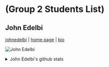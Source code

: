 # (Group 2 Students List)

<!-- describe your project -->

<!-- Students list start here -->

## John Edelbi

[johnedelbi](https://github.com/johnedelbi) \|
[home page](https://johnedelbi.github.io) \| [bio](./students-bio/johnedelbi.md)

![John Edelbi ](https://jedelbi.com/HYF/John_Edelbi.jpg)

<details>
<summary>John Edelbi's github stats</summary>

![johnedelbi github activity](https://ghchart.rshah.org/johnedelbi)

![johnedelbi github stats](https://github-readme-stats.vercel.app/api?username=johnedelbi&show_icons=true&theme=default&hide_title=true&hide_rank=true)

## </details>

<!-- Students list finish here -->
